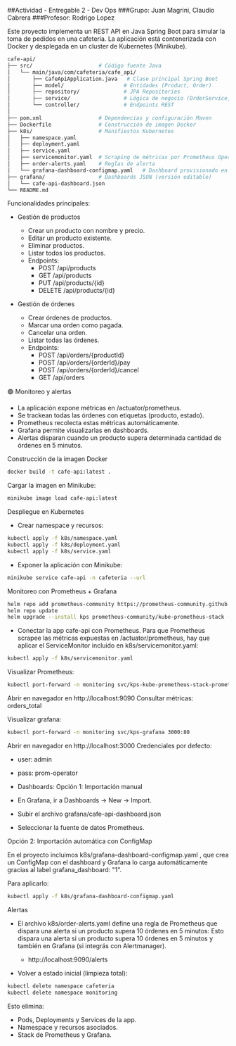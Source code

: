 ##Actividad - Entregable 2 - Dev Ops
###Grupo: Juan Magrini, Claudio Cabrera
###Profesor: Rodrigo Lopez

Este proyecto implementa un REST API en Java Spring Boot para simular la toma de pedidos en una cafetería.
La aplicación está contenerizada con Docker y desplegada en un cluster de Kubernetes (Minikube).

```bash
cafe-api/
├── src/                     # Código fuente Java
│   └── main/java/com/cafeteria/cafe_api/
│       ├── CafeApiApplication.java   # Clase principal Spring Boot
│       ├── model/                   # Entidades (Product, Order)
│       ├── repository/              # JPA Repositories
│       ├── service/                 # Lógica de negocio (OrderService, ProductService)
│       └── controller/              # Endpoints REST
│
├── pom.xml                  # Dependencias y configuración Maven
├── Dockerfile               # Construcción de imagen Docker
├── k8s/                     # Manifiestos Kubernetes
│   ├── namespace.yaml
│   ├── deployment.yaml
│   ├── service.yaml
│   ├── servicemonitor.yaml  # Scraping de métricas por Prometheus Operator
│   ├── order-alerts.yaml    # Reglas de alerta
│   └── grafana-dashboard-configmap.yaml   # Dashboard provisionado en Grafana
├── grafana/                 # Dashboards JSON (versión editable)
│   └── cafe-api-dashboard.json
└── README.md

```

Funcionalidades principales:
- Gestión de productos
  - Crear un producto con nombre y precio.
  - Editar un producto existente.
  - Eliminar productos.
  - Listar todos los productos.
  - Endpoints:
    - POST /api/products
    - GET /api/products
    - PUT /api/products/{id}
    - DELETE /api/products/{id}

- Gestión de órdenes
  - Crear órdenes de productos.
  - Marcar una orden como pagada.
  - Cancelar una orden.
  - Listar todas las órdenes.
  - Endpoints:
    - POST /api/orders/{productId}
    - POST /api/orders/{orderId}/pay
    - POST /api/orders/{orderId}/cancel
    - GET /api/orders

🟢 Monitoreo y alertas
- La aplicación expone métricas en /actuator/prometheus.
- Se trackean todas las órdenes con etiquetas (producto, estado).
- Prometheus recolecta estas métricas automáticamente.
- Grafana permite visualizarlas en dashboards.
- Alertas disparan cuando un producto supera determinada cantidad de órdenes en 5 minutos.

Construcción de la imagen Docker
```bash
docker build -t cafe-api:latest .
```
Cargar la imagen en Minikube:
```bash
minikube image load cafe-api:latest
```

Despliegue en Kubernetes
- Crear namespace y recursos:
```bash
kubectl apply -f k8s/namespace.yaml
kubectl apply -f k8s/deployment.yaml
kubectl apply -f k8s/service.yaml
```

- Exponer la aplicación con Minikube:
```bash
minikube service cafe-api -n cafeteria --url
```

Monitoreo con Prometheus + Grafana
```bash
helm repo add prometheus-community https://prometheus-community.github.io/helm-charts
helm repo update
helm upgrade --install kps prometheus-community/kube-prometheus-stack -n monitoring --create-namespace
```

- Conectar la app cafe-api con Prometheus. Para que Prometheus scrapee las métricas expuestas en /actuator/prometheus, hay que aplicar el ServiceMonitor incluido en k8s/servicemonitor.yaml:
```bash
kubectl apply -f k8s/servicemonitor.yaml
```

Visualizar Prometheus:
```bash
kubectl port-forward -n monitoring svc/kps-kube-prometheus-stack-prometheus 9090:9090
```
Abrir en navegador en http://localhost:9090
Consultar métricas: orders_total

Visualizar grafana:
```bash
kubectl port-forward -n monitoring svc/kps-grafana 3000:80
```
Abrir en navegador en http://localhost:3000
Credenciales por defecto:
- user: admin
- pass: prom-operator

- Dashboards:
Opción 1: Importación manual
- En Grafana, ir a Dashboards → New → Import.
- Subir el archivo grafana/cafe-api-dashboard.json
- Seleccionar la fuente de datos Prometheus.

Opción 2: Importación automática con ConfigMap

En el proyecto incluimos k8s/grafana-dashboard-configmap.yaml
, que crea un ConfigMap con el dashboard y Grafana lo carga automáticamente gracias al label grafana_dashboard: "1".

Para aplicarlo:
```bash
kubectl apply -f k8s/grafana-dashboard-configmap.yaml
```

Alertas
- El archivo k8s/order-alerts.yaml define una regla de Prometheus que dispara una alerta si un producto supera 10 órdenes en 5 minutos:
Esto dispara una alerta si un producto supera 10 órdenes en 5 minutos y también en Grafana (si integrás con Alertmanager).
  - http://localhost:9090/alerts

- Volver a estado inicial (limpieza total):
```bash
kubectl delete namespace cafeteria
kubectl delete namespace monitoring
```
Esto elimina:

- Pods, Deployments y Services de la app.
- Namespace y recursos asociados.
- Stack de Prometheus y Grafana.
